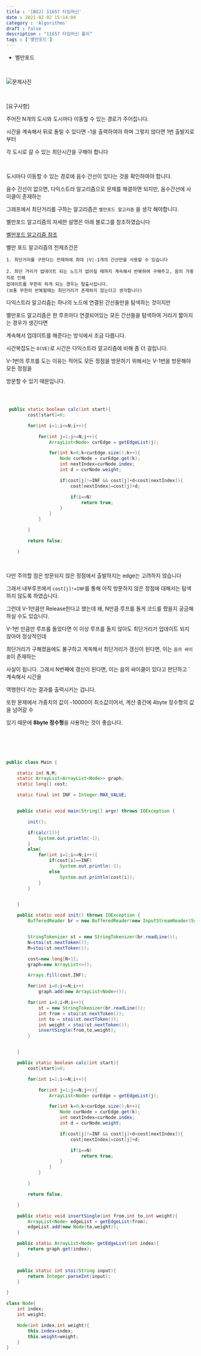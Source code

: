 ```yaml
---
title : '[BOJ] 11657 타임머신'
date : 2021-02-02 15:14:04
category : 'Algorithms'
draft : false
description : "11657 타임머신 풀이"
tags : ['벨만포드']
---
```


* 벨만포드

<br/>

![문제사진](https://user-images.githubusercontent.com/57346393/106752088-652f5000-666d-11eb-8eb9-4807acc62d1b.png)

<br/>

[요구사항]

주어진 N개의 도시와 도시마다 이동할 수 있는 경로가 주어집니다.

시간을 계속해서 뒤로 돌릴 수 있다면 -1을 출력하여야 하며 그렇지 않다면 1번 출발지로부터 

각 도시로 갈 수 있는 최단시간을 구해야 합니다


<br/>

도시마다 이동할 수 있는 경로에 음수 간선이 있다는 것을 확인하여야 합니다.

음수 간선이 없으면, 다익스트라 알고리즘으로 문제를 해결하면 되지만, 음수간선에 사이클이 존재하는 

그래프에서 최단거리를 구하는 알고리즘은 `벨만포드 알고리즘` 을 생각 해야합니다.


벨만포드 알고리즘의 자세한 설명은 아래 블로그를 참조하였습니다

[벨만포드 알고리즘 참조](https://m.blog.naver.com/kks227/220796963742)


벨만 포드 알고리즘의 전제조건은 

```
1. 최단거리를 구한다는 전제하에 최대 |V|-1개의 간선만을 사용할 수 있습니다

2. 최단 거리가 업데이트 되는 노드가 없어질 때까지 계속해서 반복하여 구해주고, 음의 가중치로 인해
업데이트를 무한히 하게 되는 경우는 탈출시킵니다. 
(보통 무한히 반복할때는 최단거리가 존재하지 않는다고 생각합니다)

```
다익스트라 알고리즘는 하나의 노드에 연결된 간선들만을 탐색하는 것이지만

벨만포드 알고리즘은 한 루프마다 연결되어있는 모든 간선들을 탐색하여 거리가 짧아지는 경우가 생긴다면

계속해서 업데이트를 해준다는 방식에서 조금 다릅니다.

시간복잡도는 `O(VE)`로 시간은 다익스트라 알고리즘에 비해 좀 더 걸립니다.

V-1번의 루프를 도는 이유는 적어도 모든 정점을 방문하기 위해서는 V-1번을 방문해야 모든 정점을 

방문할 수 있기 때문입니다.

<br/>

```java

 public static boolean calc(int start){
        cost[start]=0;

        for(int i=1;i<=N;i++){

            for(int j=1;j<=N;j++){
                ArrayList<Node> curEdge = getEdgeList(j);

                for(int k=0;k<curEdge.size();k++){
                    Node curNode = curEdge.get(k);
                    int nextIndex=curNode.index;
                    int d = curNode.weight;

                    if(cost[j]!=INF && cost[j]+d<cost[nextIndex]){
                        cost[nextIndex]=cost[j]+d;

                        if(i==N)
                            return true;
                    }
                }
            }

        }

        return false;

    }

```
<br/>

다만 주의할 점은 방문되지 않은 정점에서 출발하지는 edge는 고려하지 않습니다

그래서 내부루프에서 `cost[j]!=INF`를 통해 아직 방문하지 않은 정점에 대해서는 탐색하지 않도록 하였습니다.



그런데 V-1만큼만 Release한다고 했는데 왜, N만큼 루프를 돌게 코드를 짰을지 궁금해 하실 수도 있습니다.

V-1번 만큼만 루프를 돌았다면 이 이상 루프를 돌지 않아도 최단거리가 업데이트 되지 않아야 정상적인데

최단거리가 구해졌음에도 불구하고 계쏙해서 최단거리가 갱신이 된다면, 이는 `음의 싸이클`이 존재하는 

사실이 됩니다. 그래서 N번째에 갱신이 된다면, 이는 음의 싸이클이 있다고 판단하고 `계속해서 시간을

역행한다`라는 결과를 출력시키는 겁니다.

또한 문제에서 가중치의 값이 -10000이 최소값이어서, 계산 중간에 4byte 정수형의 값을 넘어갈 수
 
있기 때문에 **8byte 정수형**을 사용하는 것이 좋습니다.




<br/> <br/>

```java


public class Main {

    static int N,M;
    static ArrayList<ArrayList<Node>> graph;
    static long[] cost;

    static final int INF = Integer.MAX_VALUE;


    public static void main(String[] argv) throws IOException {

        init();

        if(calc(1)){
            System.out.println(-1);
        }
        else{
            for(int i=2;i<=N;i++){
                if(cost[i]==INF)
                    System.out.println(-1);
                else
                    System.out.println(cost[i]);
            }
        }


    }

    public static void init() throws IOException {
        BufferedReader br = new BufferedReader(new InputStreamReader(System.in));


        StringTokenizer st = new StringTokenizer(br.readLine());
        N=stoi(st.nextToken());
        M=stoi(st.nextToken());

        cost=new long[N+1];
        graph=new ArrayList<>();

        Arrays.fill(cost,INF);

        for(int i=0;i<=N;i++)
            graph.add(new ArrayList<Node>());

        for(int i=0;i<M;i++){
            st = new StringTokenizer(br.readLine());
            int from = stoi(st.nextToken());
            int to = stoi(st.nextToken());
            int weight = stoi(st.nextToken());
            insertSingle(from,to,weight);
        }


    }

    public static boolean calc(int start){
        cost[start]=0;

        for(int i=1;i<=N;i++){

            for(int j=1;j<=N;j++){
                ArrayList<Node> curEdge = getEdgeList(j);

                for(int k=0;k<curEdge.size();k++){
                    Node curNode = curEdge.get(k);
                    int nextIndex=curNode.index;
                    int d = curNode.weight;

                    if(cost[j]!=INF && cost[j]+d<cost[nextIndex]){
                        cost[nextIndex]=cost[j]+d;

                        if(i==N)
                            return true;
                    }
                }
            }

        }

        return false;

    }

    public static void insertSingle(int from,int to,int weight){
        ArrayList<Node> edgeList = getEdgeList(from);
        edgeList.add(new Node(to,weight));
    }

    public static ArrayList<Node> getEdgeList(int index){
        return graph.get(index);
    }


    public static int stoi(String input){
        return Integer.parseInt(input);
    }

}

class Node{
    int index;
    int weight;

    Node(int index,int weight){
        this.index=index;
        this.weight=weight;
    }
}


```